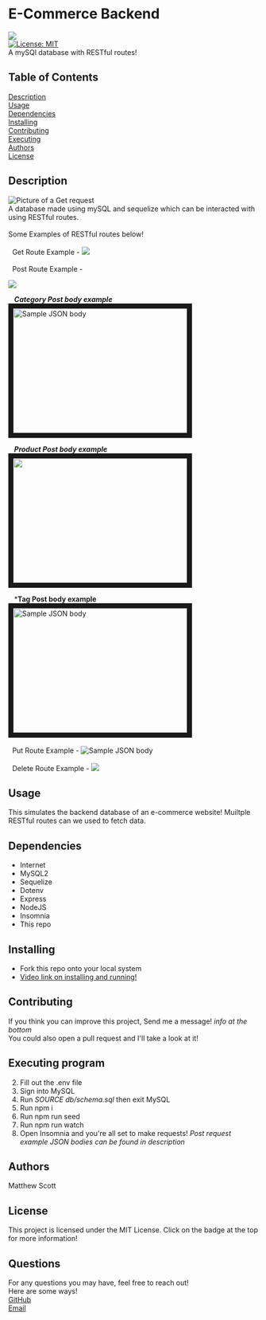 # E-Commerce Backend 
  <img src="https://img.shields.io/badge/JavaScript-323330?style=for-the-badge&logo=javascript&logoColor=F7DF1E " /> <br>
  [![License: MIT](https://img.shields.io/badge/License-MIT-yellow.svg)](https://opensource.org/licenses/MIT)
  <br>
A mySQl database with RESTful routes!

## Table of Contents

[Description](#Description) <br>
[Usage](#Usage) <br>
[Dependencies](#Dependencies) <br>
[Installing](#Installing) <br>
[Contributing](#Contributing) <br>
[Executing](#Executing) <br>
[Authors](#Authors) <br>
[License](#License) <br>


## Description <a name="Description"></a>
<img src="https://imgur.com/E2a5wJf.png" alt="Picture of a Get request" /> <br>
A database made using mySQL and sequelize which can be interacted with using RESTful routes. 
<br>
<br>
Some Examples of RESTful routes below!
<br>
<br>
&nbsp; Get Route Example -
<img src="https://imgur.com/8BwqAnI.png" />
<br>
<br>
&nbsp; Post Route Example -

<img src="https://imgur.com/Lia1Bsv.png" /> <br>

&nbsp;&nbsp;&nbsp;***Category Post body example*** <br>
<img alt="Sample JSON body" src="https://imgur.com/s9SxjPZ.png?ixlib=rb-1.2.1&ixid=eyJhcHBfaWQiOjEyMDd9&auto=format&fit=crop&w=2772&q=80" width="350" height="250" border="10"/>

&nbsp;&nbsp;&nbsp;***Product Post body example*** <br>
<img src="https://imgur.com/78TfFAP.png?ixlib=rb-1.2.1&ixid=eyJhcHBfaWQiOjEyMDd9&auto=format&fit=crop&w=2772&q=80" width="350" height="250" border="10"/>

&nbsp;&nbsp;&nbsp;***Tag Post body example** <br>
<img alt="Sample JSON body" src="https://imgur.com/9yQiHVE.png?ixlib=rb-1.2.1&ixid=eyJhcHBfaWQiOjEyMDd9&auto=format&fit=crop&w=2772&q=80" width="350" height="250" border="10"/>
<br>
<br>
&nbsp; Put Route Example -
<img alt="Sample JSON body" src="https://imgur.com/XZSZ2UX.png" />
<br>
<br>
&nbsp; Delete Route Example -
<img src="https://imgur.com/y5Vsbwn.png" /> 



## Usage <a name="Usage"></a>
This simulates the backend database of an e-commerce website! Muiltple RESTful routes can we used to fetch data. 

## Dependencies <a name="Dependencies"></a>
* Internet
* MySQL2
* Sequelize
* Dotenv
* Express
* NodeJS
* Insomnia
* This repo


## Installing <a name="Installing"></a>
* Fork this repo onto your local system
* <a href="https://drive.google.com/file/d/12mCtQ04KGX9NQDKT4xaS4CNLo0MWACeQ/view"> Video link on installing and running! </a>


## Contributing <a name="Contributing"></a>
If you think you can improve this project, Send me a message! *info at the bottom* <br>
You could also open a pull request and I'll take a look at it!

## Executing program <a name="Executing"></a>
2. Fill out the .env file
3. Sign into MySQL
4. Run *SOURCE db/schema.sql* then exit MySQL
5. Run npm i
6. Run npm run seed
7. Run npm run watch
8. Open Insomnia and you're all set to make requests! *Post request example JSON bodies can be found in description*


## Authors <a name="Authors"></a>
Matthew Scott

## License <a name="License"></a>
This project is licensed under the MIT License. Click on the badge at the top for more information!

## Questions

For any questions you may have, feel free to reach out! <br>
Here are some ways! <br>
<a href="https://github.com/MScott-Dev" alt="GitHub">GitHub</a> <br>
<a href="mailto:MScott0199@gmail.com">Email</a>
